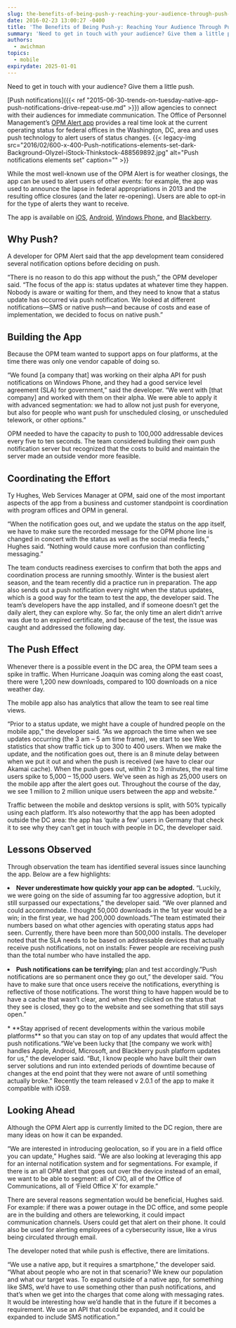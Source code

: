 ```yaml
---
slug: the-benefits-of-being-push-y-reaching-your-audience-through-push-notifications
date: 2016-02-23 13:00:27 -0400
title: 'The Benefits of Being Push-y: Reaching Your Audience Through Push Notifications'
summary: 'Need to get in touch with your audience? Give them a little push. Push notifications allow agencies to connect with their audiences for immediate communication. The Office of Personnel Management’s OPM Alert app provides a real time look at the current operating status for federal offices in the Washington, DC, area and uses push technology'
authors:
  - awichman
topics:
  - mobile
expirydate: 2025-01-01
---
```


Need to get in touch with your audience? Give them a little push.

[Push notifications]({{< ref "2015-06-30-trends-on-tuesday-native-app-push-notifications-drive-repeat-use.md" >}}) allow agencies to connect with their audiences for immediate communication. The Office of Personnel Management’s [OPM Alert app](https://www.opm.gov/policy-data-oversight/snow-dismissal-procedures/mobile-app/) provides a real time look at the current operating status for federal offices in the Washington, DC, area and uses push technology to alert users of status changes. {{< legacy-img src="2016/02/600-x-400-Push-notifications-elements-set-dark-Background-Olyzel-iStock-Thinkstock-488569892.jpg" alt="Push notifications elements set" caption="" >}}

While the most well-known use of the OPM Alert is for weather closings, the app can be used to alert users of other events: for example, the app was used to announce the lapse in federal appropriations in 2013 and the resulting office closures (and the later re-opening). Users are able to opt-in for the type of alerts they want to receive.

The app is available on [iOS](https://itunes.apple.com/us/app/opm-alert/id627986929?mt=8), [Android](https://play.google.com/store/apps/details?id=gov.opm.status), [Windows Phone](https://www.microsoft.com/en-us/store/apps/opm-alert/9nblggh0j7g6), and [Blackberry](https://appworld.blackberry.com/webstore/content/26089873/?countrycode=US&lang=en).

## Why Push?

A developer for OPM Alert said that the app development team considered several notification options before deciding on push.

“There is no reason to do this app without the push,” the OPM developer said. “The focus of the app is: status updates at whatever time they happen. Nobody is aware or waiting for them, and they need to know that a status update has occurred via push notification. We looked at different notifications—SMS or native push—and because of costs and ease of implementation, we decided to focus on native push.”

## Building the App

Because the OPM team wanted to support apps on four platforms, at the time there was only one vendor capable of doing so.

“We found [a company that] was working on their alpha API for push notifications on Windows Phone, and they had a good service level agreement (SLA) for government,” said the developer. “We went with [that company] and worked with them on their alpha. We were able to apply it with advanced segmentation: we had to allow not just push for everyone, but also for people who want push for unscheduled closing, or unscheduled telework, or other options.”

OPM needed to have the capacity to push to 100,000 addressable devices every five to ten seconds. The team considered building their own push notification server but recognized that the costs to build and maintain the server made an outside vendor more feasible.

## Coordinating the Effort

Ty Hughes, Web Services Manager at OPM, said one of the most important aspects of the app from a business and customer standpoint is coordination with program offices and OPM in general.

“When the notification goes out, and we update the status on the app itself, we have to make sure the recorded message for the OPM phone line is changed in concert with the status as well as the social media feeds,” Hughes said. “Nothing would cause more confusion than conflicting messaging.”

The team conducts readiness exercises to confirm that both the apps and coordination process are running smoothly. Winter is the busiest alert season, and the team recently did a practice run in preparation. The app also sends out a push notification every night when the status updates, which is a good way for the team to test the app, the developer said. The team’s developers have the app installed, and if someone doesn’t get the daily alert, they can explore why. So far, the only time an alert didn’t arrive was due to an expired certificate, and because of the test, the issue was caught and addressed the following day.

## The Push Effect

Whenever there is a possible event in the DC area, the OPM team sees a spike in traffic. When Hurricane Joaquin was coming along the east coast, there were 1,200 new downloads, compared to 100 downloads on a nice weather day.

The mobile app also has analytics that allow the team to see real time views.

“Prior to a status update, we might have a couple of hundred people on the mobile app,” the developer said. “As we approach the time when we see updates occurring (the 3 am &#8211; 5 am time frame), we start to see Web statistics that show traffic tick up to 300 to 400 users.  When we make the update, and the notification goes out, there is an 8 minute delay between when we put it out and when the push is received (we have to clear our Akamai cache). When the push goes out, within 2 to 3 minutes, the real time users spike to 5,000 &#8211; 15,000 users. We’ve seen as high as 25,000 users on the mobile app after the alert goes out. Throughout the course of the day, we see 1 million to 2 million unique users between the app and website.”

Traffic between the mobile and desktop versions is split, with 50% typically using each platform. It’s also noteworthy that the app has been adopted outside the DC area: the app has ‘quite a few’ users in Germany that check it to see why they can’t get in touch with people in DC, the developer said.

## Lessons Observed

Through observation the team has identified several issues since launching the app. Below are a few highlights:

<li style="margin-bottom: 15px">
  <strong>Never underestimate how quickly your app can be adopted.</strong> “Luckily, we were going on the side of assuming far too aggressive adoption, but it still surpassed our expectations,” the developer said. “We over planned and could accommodate. I thought 50,000 downloads in the 1st year would be a win; in the first year, we had 200,000 downloads.”The team estimated their numbers based on what other agencies with operating status apps had seen. Currently, there have been more than 500,000 installs. The developer noted that the SLA needs to be based on addressable devices that actually receive push notifications, not on installs: Fewer people are receiving push than the total number who have installed the app.
</li>
<li style="margin-bottom: 15px">
  <strong>Push notifications can be terrifying; </strong>plan and test accordingly.&#8221;Push notifications are so permanent once they go out,” the developer said. “You have to make sure that once users receive the notifications, everything is reflective of those notifications. The worst thing to have happen would be to have a cache that wasn’t clear, and when they clicked on the status that they see is closed, they go to the website and see something that still says open.”
</li>
  * **Stay apprised of recent developments within the various mobile platforms** so that you can stay on top of any updates that would affect the push notifications.“We’ve been lucky that [the company we work with] handles Apple, Android, Microsoft, and Blackberry push platform updates for us,” the developer said. “But, I know people who have built their own server solutions and run into extended periods of downtime because of changes at the end point that they were not aware of until something actually broke.” Recently the team released v 2.0.1 of the app to make it compatible with iOS9.

## Looking Ahead

Although the OPM Alert app is currently limited to the DC region, there are many ideas on how it can be expanded.

“We are interested in introducing geolocation, so if you are in a field office you can update,” Hughes said. “We are also looking at leveraging this app for an internal notification system and for segmentations. For example, if there is an all OPM alert that goes out over the device instead of an email, we want to be able to segment: all of CIO, all of the Office of Communications, all of ‘Field Office X’ for example.”

There are several reasons segmentation would be beneficial, Hughes said. For example: if there was a power outage in the DC office, and some people are in the building and others are teleworking, it could impact communication channels. Users could get that alert on their phone. It could also be used for alerting employees of a cybersecurity issue, like a virus being circulated through email.

The developer noted that while push is effective, there are limitations.

“We use a native app, but it requires a smartphone,” the developer said. “What about people who are not in that scenario? We knew our population and what our target was. To expand outside of a native app, for something like SMS, we’d have to use something other than push notifications, and that’s when we get into the charges that come along with messaging rates. It would be interesting how we’d handle that in the future if it becomes a requirement. We use an API that could be expanded, and it could be expanded to include SMS notification.”

